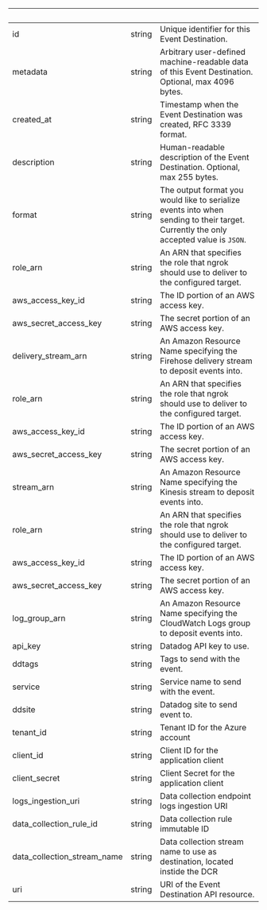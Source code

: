 <!-- Code generated for API Clients. DO NOT EDIT. -->

| &nbsp;                      | &nbsp; | &nbsp;                                                                                                                               |
| --------------------------- | ------ | ------------------------------------------------------------------------------------------------------------------------------------ |
| id                          | string | Unique identifier for this Event Destination.                                                                                        |
| metadata                    | string | Arbitrary user-defined machine-readable data of this Event Destination. Optional, max 4096 bytes.                                    |
| created_at                  | string | Timestamp when the Event Destination was created, RFC 3339 format.                                                                   |
| description                 | string | Human-readable description of the Event Destination. Optional, max 255 bytes.                                                        |
| format                      | string | The output format you would like to serialize events into when sending to their target. Currently the only accepted value is `JSON`. |
| role_arn                    | string | An ARN that specifies the role that ngrok should use to deliver to the configured target.                                            |
| aws_access_key_id           | string | The ID portion of an AWS access key.                                                                                                 |
| aws_secret_access_key       | string | The secret portion of an AWS access key.                                                                                             |
| delivery_stream_arn         | string | An Amazon Resource Name specifying the Firehose delivery stream to deposit events into.                                              |
| role_arn                    | string | An ARN that specifies the role that ngrok should use to deliver to the configured target.                                            |
| aws_access_key_id           | string | The ID portion of an AWS access key.                                                                                                 |
| aws_secret_access_key       | string | The secret portion of an AWS access key.                                                                                             |
| stream_arn                  | string | An Amazon Resource Name specifying the Kinesis stream to deposit events into.                                                        |
| role_arn                    | string | An ARN that specifies the role that ngrok should use to deliver to the configured target.                                            |
| aws_access_key_id           | string | The ID portion of an AWS access key.                                                                                                 |
| aws_secret_access_key       | string | The secret portion of an AWS access key.                                                                                             |
| log_group_arn               | string | An Amazon Resource Name specifying the CloudWatch Logs group to deposit events into.                                                 |
| api_key                     | string | Datadog API key to use.                                                                                                              |
| ddtags                      | string | Tags to send with the event.                                                                                                         |
| service                     | string | Service name to send with the event.                                                                                                 |
| ddsite                      | string | Datadog site to send event to.                                                                                                       |
| tenant_id                   | string | Tenant ID for the Azure account                                                                                                      |
| client_id                   | string | Client ID for the application client                                                                                                 |
| client_secret               | string | Client Secret for the application client                                                                                             |
| logs_ingestion_uri          | string | Data collection endpoint logs ingestion URI                                                                                          |
| data_collection_rule_id     | string | Data collection rule immutable ID                                                                                                    |
| data_collection_stream_name | string | Data collection stream name to use as destination, located instide the DCR                                                           |
| uri                         | string | URI of the Event Destination API resource.                                                                                           |
